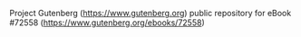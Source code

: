 Project Gutenberg (https://www.gutenberg.org) public repository
for eBook #72558 (https://www.gutenberg.org/ebooks/72558)
